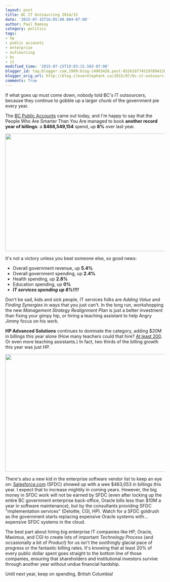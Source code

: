 ```yaml
---
layout: post
title: BC IT Outsourcing 2014/15
date: '2015-07-15T16:05:00.004-07:00'
author: Paul Ramsey
category: politics
tags:
- hp
- public accounts
- enterprise
- outsourcing
- bc
- it
modified_time: '2015-07-15T19:03:15.583-07:00'
blogger_id: tag:blogger.com,1999:blog-14903426.post-8526107745197894120
blogger_orig_url: http://blog.cleverelephant.ca/2015/07/bc-it-outsourcing-201415.html
comments: True
---
```


If what goes up must come down, nobody told BC's IT outsourcers, because they continue to gobble up a larger chunk of the government pie every year.

The [BC Public Accounts](http://www.fin.gov.bc.ca/ocg/pa/14_15/Pa14_15.htm) came out today, and I'm happy to say that the People Who Are Smarter Than You Are managed to book **another record year of billings**: a **$468,549,154** spend, up **8%** over last year.

<img src="https://docs.google.com/a/cleverelephant.ca/spreadsheet/oimg?key=0AsM7ePw4lyCDdEpEUXZlZWNSRXZtQXZmeVNVajhvRmc&oid=4&zx=3jhlqyn4bbus" width="600" height="371"/>

It's not a victory unless you beat someone else, so good news:

* Overall government revenue, up **5.4%**
* Overall government spending, up **2.4%**
* Health spending, up **2.8%**
* Education spending, up **0%**
* ***IT services spending up 8%!!!!***

Don't be sad, kids and sick people, IT services folks are *Adding Value* and *Finding Synergies* in ways that you just can't. In the long run, workshopping the new *Management Strategy Realignment Plan* is just a better investment than fixing your gimpy hip, or hiring a teaching assistant to help Angry Jimmy focus on his work.

**HP Advanced Solutions** continues to dominate the category, adding $20M in billings this year alone (How many teachers could that hire? [At least 200](http://www.theglobeandmail.com/news/british-columbia/battle-of-numbers-how-much-does-an-average-teacher-make/article17309702/). Or even more teaching assistants.) In fact, two thirds of the billing growth this year was just HP.

<img src="https://docs.google.com/a/cleverelephant.ca/spreadsheet/oimg?key=0AsM7ePw4lyCDdEpEUXZlZWNSRXZtQXZmeVNVajhvRmc&oid=2&zx=uj2istl3ypgt" width="600" height="371" />

There's also a new kid in the enterprise software vendor list to keep an eye on: [Salesforce.com](http://salesforce.com) (SFDC) showed up with a wee $463,053 in billings this year. I expect that to increase mightily in coming years. However, the big money in SFDC work will not be earned by SFDC (even after locking up the entire BC government enterprise back-office, Oracle bills less than $10M a year in software maintenance), but by the consultants providing SFDC "implementation services" (Deloitte, CGI, HP). Watch for a SFDC goldrush as the government starts replacing expensive Oracle systems with... expensive SFDC systems in the cloud.

The best part about hiring big enterprise IT companies like HP, Oracle, Maximus, and CGI to create lots of important *Technology Process* (and occasionally a bit of *Product*) for us isn't the soothingly glacial pace of progress or the fantastic billing rates. It's knowing that at least 20% of every public dollar spent goes straight to the bottom line of those companies, ensuring that shareholders and institutional investors survive through another year without undue financial hardship.

Until next year, keep on spending, British Columbia!

